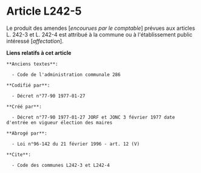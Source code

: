 # Article L242-5

Le produit des amendes [*encourues par le comptable*] prévues aux articles L. 242-3 et L. 242-4 est attribué à la commune ou
à l'établissement public intéressé [*affectation*].

**Liens relatifs à cet article**

	**Anciens textes**:

	  - Code de l'administration communale 286

	**Codifié par**:

	  - Décret n°77-90 1977-01-27

	**Créé par**:

	  - Décret n°77-90 1977-01-27 JORF et JONC 3 février 1977 date d'entrée en vigueur élection des maires

	**Abrogé par**:

	  - Loi n°96-142 du 21 février 1996 - art. 12 (V)

	**Cite**:

	  - Code des communes L242-3 et L242-4
